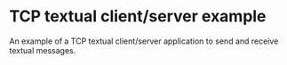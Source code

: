 # TCP textual client/server example

An example of a TCP textual client/server application to send and receive
textual messages.
